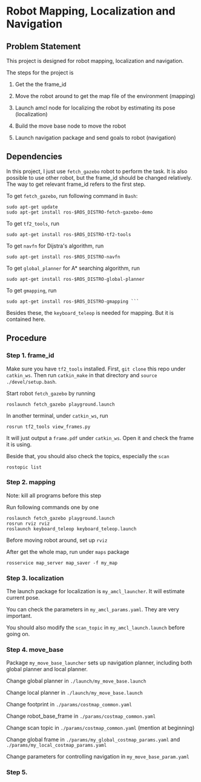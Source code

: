 # Robot Mapping, Localization and Navigation

## Problem Statement

This project is designed for robot mapping, localization and navigation. 

The steps for the project is

1. Get the the frame_id

2. Move the robot around to get the map file of the environment (mapping)

3. Launch amcl node for localizing the robot by estimating its pose (localization)

4. Build the move base node to move the robot

5. Launch navigation package and send goals to robot (navigation)

## Dependencies

In this project, I just use `fetch_gazebo` robot to perform the task. It is also possible to use other robot, but the frame_id should be changed relatively. The way to get relevant frame_id refers to the first step.

To get `fetch_gazebo`, run following command in `Bash`:

    sudo apt-get update
    sudo apt-get install ros-$ROS_DISTRO-fetch-gazebo-demo

To get `tf2_tools`, run

    sudo apt-get install ros-$ROS_DISTRO-tf2-tools

To get `navfn` for Dijstra's algorithm, run

    sudo apt-get install ros-$ROS_DISTRO-navfn

To get `global_planner` for A* searching algorithm, run

    sudo apt-get install ros-$ROS_DISTRO-global-planner

To get `gmapping`, run

    sudo apt-get install ros-$ROS_DISTRO-gmapping ```

Besides these, the `keyboard_teleop` is needed for mapping. But it is contained here.

## Procedure

### Step 1. frame_id

Make sure you have `tf2_tools` installed. First, `git clone` this repo under `catkin_ws`. Then run `catkin_make` in that directory and `source ./devel/setup.bash`.

Start robot `fetch_gazebo` by running

    roslaunch fetch_gazebo playground.launch

In another terminal, under `catkin_ws`, run

    rosrun tf2_tools view_frames.py

It will just output a `frame.pdf` under `catkin_ws`. Open it and check the frame it is using.

Beside that, you should also check the topics, especially the `scan`

    rostopic list

### Step 2. mapping

Note: kill all programs before this step

Run following commands one by one

    roslaunch fetch_gazebo playground.launch
    rosrun rviz rviz
    roslaunch keyboard_teleop keyboard_teleop.launch

Before moving robot around, set up `rviz`

After get the whole map, run under `maps` package

    rosservice map_server map_saver -f my_map

### Step 3. localization

The launch package for localization is `my_amcl_launcher`. It will estimate current pose.

You can check the parameters in `my_amcl_params.yaml`. They are very important.

You should also modify the `scan_topic` in `my_amcl_launch.launch` before going on.

### Step 4. move_base

Package `my_move_base_launcher` sets up navigation planner, including both global planner and local planner.

Change global planner in `./launch/my_move_base.launch`

Change local planner in `./launch/my_move_base.launch`

Change footprint in `./params/costmap_common.yaml`

Change robot_base_frame in `./params/costmap_common.yaml`

Change scan topic in `./params/costmap_common.yaml` (mention at beginning)

Change global frame in `./params/my_global_costmap_params.yaml` and `./params/my_local_costmap_params.yaml`

Change parameters for controlling navigation in `my_move_base_param.yaml`

### Step 5. 